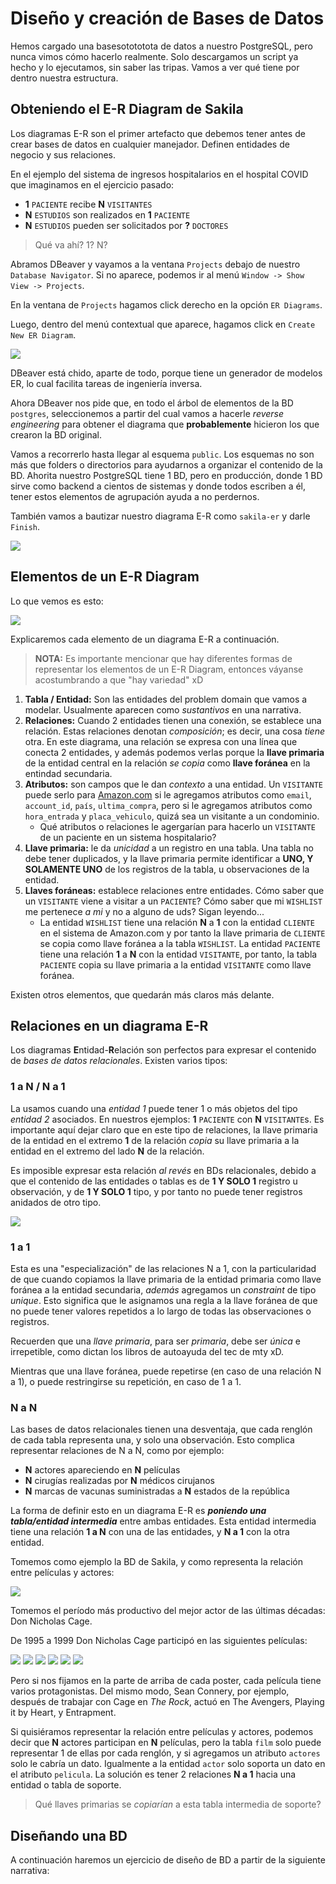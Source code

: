 # Diseño y creación de Bases de Datos

Hemos cargado una basesotototota de datos a nuestro PostgreSQL, pero nunca vimos cómo hacerlo realmente. Solo descargamos un script ya hecho y lo ejecutamos, sin saber las tripas. Vamos a ver qué tiene por dentro nuestra estructura.

## Obteniendo el E-R Diagram de Sakila

Los diagramas E-R son el primer artefacto que debemos tener antes de crear bases de datos en cualquier manejador. Definen entidades de negocio y sus relaciones.

En el ejemplo del sistema de ingresos hospitalarios en el hospital COVID que imaginamos en el ejercicio pasado:

- **1** `PACIENTE` recibe **N** `VISITANTES`
- **N** `ESTUDIOS` son realizados en **1** `PACIENTE`
- **N** `ESTUDIOS` pueden ser solicitados por **?** `DOCTORES`

> Qué va ahí? 1? N?

Abramos DBeaver y vayamos a la ventana `Projects` debajo de nuestro `Database Navigator`. Si no aparece, podemos ir al menú `Window -> Show View -> Projects`.

En la ventana de `Projects` hagamos click derecho en la opción `ER Diagrams`.

Luego, dentro del menú contextual que aparece, hagamos click en `Create New ER Diagram`.

![](https://imgur.com/rLPgNbR.png)

DBeaver está chido, aparte de todo, porque tiene un generador de modelos ER, lo cual facilita tareas de ingeniería inversa.

Ahora DBeaver nos pide que, en todo el árbol de elementos de la BD `postgres`, seleccionemos a partir del cual vamos a hacerle _reverse engineering_ para obtener el diagrama que **probablemente** hicieron los que crearon la BD original.

Vamos a recorrerlo hasta llegar al esquema `public`. Los esquemas no son más que folders o directorios para ayudarnos a organizar el contenido de la BD. Ahorita nuestro PostgreSQL tiene 1 BD, pero en producción, donde 1 BD sirve como backend a cientos de sistemas y donde todos escriben a él, tener estos elementos de agrupación ayuda a no perdernos.
 
También vamos a bautizar nuestro diagrama E-R como `sakila-er` y darle `Finish`.

![](https://imgur.com/ZflCCJJ.png)

## Elementos de un E-R Diagram

Lo que vemos es esto:

![](https://imgur.com/nDXLA2D.png)

Explicaremos cada elemento de un diagrama E-R a continuación.

> **NOTA:** Es importante mencionar que hay diferentes formas de representar los elementos de un E-R Diagram, entonces váyanse acostumbrando a que "hay variedad" xD


1. **Tabla / Entidad:** Son las entidades del problem domain que vamos a modelar. Usualmente aparecen como _sustantivos_ en una narrativa.
2. **Relaciones:** Cuando 2 entidades tienen una conexión, se establece una relación. Estas relaciones denotan _composición_; es decir, una cosa _tiene_ otra. En este diagrama, una relación se expresa con una línea que conecta 2 entidades, y además podemos verlas porque la **llave primaria** de la entidad central en la relación _se copia_ como **llave foránea** en la entindad secundaria.
3. **Atributos:** son campos que le dan _contexto_ a una entidad. Un `VISITANTE` puede serlo para [Amazon.com](https://www.amazon.com.mx/hz/wishlist/ls/1QLHZMUHUQOH9?ref_=wl_share) si le agregamos atributos como `email`, `account_id`, `país`, `ultima_compra`, pero si le agregamos atributos como `hora_entrada` y `placa_vehiculo`, quizá sea un visitante a un condominio.
    - Qué atributos o relaciones le agergarían para hacerlo un `VISITANTE` de un paciente en un sistema hospitalario?
4. **Llave primaria:** le da _unicidad_ a un registro en una tabla. Una tabla no debe tener duplicados, y la llave primaria permite identificar a **UNO, Y SOLAMENTE UNO** de los registros de la tabla, u observaciones de la entidad.
5. **Llaves foráneas:** establece relaciones entre entidades. Cómo saber que un `VISITANTE` viene a visitar a un `PACIENTE`? Cómo saber que mi `WISHLIST` me pertenece _a mi_ y no a alguno de uds? Sigan leyendo...
    - La entidad `WISHLIST` tiene una relación **N** a **1** con la entidad `CLIENTE` en el sistema de Amazon.com y por tanto la llave primaria de `CLIENTE` se copia como llave foránea a la tabla `WISHLIST`. La entidad `PACIENTE` tiene una relación **1** a **N** con la entidad `VISITANTE`, por tanto, la tabla `PACIENTE` copia su llave primaria a la entidad `VISITANTE` como llave foránea.

Existen otros elementos, que quedarán más claros más delante.

## Relaciones en un diagrama E-R

Los diagramas **E**ntidad-**R**elación son perfectos para expresar el contenido de _bases de datos relacionales_. Existen varios tipos:

### 1 a N / N a 1

La usamos cuando una _entidad 1_ puede tener 1 o más objetos del tipo _entidad 2_ asociados. En nuestros ejemplos: **1** `PACIENTE` con **N** `VISITANTE`s. Es importante aquí dejar claro que en este tipo de relaciones, la llave primaria de la entidad en el extremo **1** de la relación _copia_ su llave primaria a la entidad en el extremo del lado **N** de la relación.

Es imposible expresar esta relación _al revés_ en BDs relacionales, debido a que el contenido de las entidades o tablas es de **1 Y SOLO 1** registro u observación, y de **1 Y SOLO 1** tipo, y por tanto no puede tener registros anidados de otro tipo.

![](https://imgur.com/R631tpv.png)

### 1 a 1
Esta es una "especialización" de las relaciones N a 1, con la particularidad de que cuando copiamos la llave primaria de la entidad primaria como llave foránea a la entidad secundaria, _además_ agregamos un _constraint_ de tipo _unique_. Esto significa que le asignamos una regla a la llave foránea de que no puede tener valores repetidos a lo largo de todas las observaciones o registros.

Recuerden que una _llave primaria_, para ser _primaria_, debe ser _única_ e irrepetible, como dictan los libros de autoayuda del tec de mty xD.

Mientras que una llave foránea, puede repetirse (en caso de una relación N a 1), o puede restringirse su repetición, en caso de 1 a 1.

### N a N

Las bases de datos relacionales tienen una desventaja, que cada renglón de cada tabla representa una, y solo una observación. Esto complica representar relaciones de N a N, como por ejemplo:
- **N** actores apareciendo en **N** películas
- **N** cirugías realizadas por **N** médicos cirujanos
- **N** marcas de vacunas suministradas a **N** estados de la república

La forma de definir esto en un diagrama E-R es **_poniendo una tabla/entidad intermedia_** entre ambas entidades. Esta entidad intermedia tiene una relación **1 a N** con una de las entidades, y **N a 1** con la otra entidad.

Tomemos como ejemplo la BD de Sakila, y como representa la relación entre películas y actores:

![](https://imgur.com/JchRxBA.png)

Tomemos el período más productivo del mejor actor de las últimas décadas: Don Nicholas Cage.

De 1995 a 1999 Don Nicholas Cage participó en las siguientes películas:

![](https://upload.wikimedia.org/wikipedia/en/thumb/3/39/Leaving_las_vegas_ver1.jpg/220px-Leaving_las_vegas_ver1.jpg) ![](https://upload.wikimedia.org/wikipedia/en/thumb/8/82/The_Rock_%28movie%29.jpg/220px-The_Rock_%28movie%29.jpg) ![](https://upload.wikimedia.org/wikipedia/en/thumb/1/1d/Conairinternational.jpg/220px-Conairinternational.jpg) ![](https://upload.wikimedia.org/wikipedia/en/1/1c/FaceOff_poster.jpg) ![](https://upload.wikimedia.org/wikipedia/en/thumb/e/e1/City_Of_Angels.jpg/220px-City_Of_Angels.jpg) ![](https://upload.wikimedia.org/wikipedia/en/thumb/b/bc/8mm-film-poster.jpg/220px-8mm-film-poster.jpg)

Pero si nos fijamos en la parte de arriba de cada poster, cada película tiene varios protagonistas. Del mismo modo, Sean Connery, por ejemplo, después de trabajar con Cage en _The Rock_, actuó en The Avengers, Playing it by Heart, y Entrapment.

Si quisiéramos representar la relación entre películas y actores, podemos decir que **N** actores participan en **N** películas, pero la tabla `film` solo puede representar 1 de ellas por cada renglón, y si agregamos un atributo `actores` solo le cabría un dato. Igualmente a la entidad `actor` solo soporta un dato en el atributo `pelicula`. La solución es tener 2 relaciones **N a 1** hacia una entidad o tabla de soporte.

> Qué llaves primarias se _copiarían_ a esta tabla intermedia de soporte?

## Diseñando una BD

A continuación haremos un ejercicio de diseño de BD a partir de la siguiente narrativa:

> 







